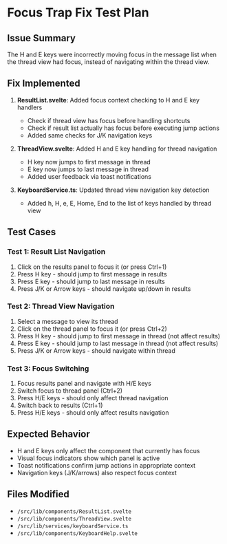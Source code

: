 # Focus Trap Fix Test Plan

## Issue Summary
The H and E keys were incorrectly moving focus in the message list when the thread view had focus, instead of navigating within the thread view.

## Fix Implemented
1. **ResultList.svelte**: Added focus context checking to H and E key handlers
   - Check if thread view has focus before handling shortcuts
   - Check if result list actually has focus before executing jump actions
   - Added same checks for J/K navigation keys

2. **ThreadView.svelte**: Added H and E key handling for thread navigation
   - H key now jumps to first message in thread
   - E key now jumps to last message in thread
   - Added user feedback via toast notifications

3. **KeyboardService.ts**: Updated thread view navigation key detection
   - Added h, H, e, E, Home, End to the list of keys handled by thread view

## Test Cases

### Test 1: Result List Navigation
1. Click on the results panel to focus it (or press Ctrl+1)
2. Press H key - should jump to first message in results
3. Press E key - should jump to last message in results
4. Press J/K or Arrow keys - should navigate up/down in results

### Test 2: Thread View Navigation
1. Select a message to view its thread
2. Click on the thread panel to focus it (or press Ctrl+2)
3. Press H key - should jump to first message in thread (not affect results)
4. Press E key - should jump to last message in thread (not affect results)
5. Press J/K or Arrow keys - should navigate within thread

### Test 3: Focus Switching
1. Focus results panel and navigate with H/E keys
2. Switch focus to thread panel (Ctrl+2)
3. Press H/E keys - should only affect thread navigation
4. Switch back to results (Ctrl+1)
5. Press H/E keys - should only affect results navigation

## Expected Behavior
- H and E keys only affect the component that currently has focus
- Visual focus indicators show which panel is active
- Toast notifications confirm jump actions in appropriate context
- Navigation keys (J/K/arrows) also respect focus context

## Files Modified
- `/src/lib/components/ResultList.svelte`
- `/src/lib/components/ThreadView.svelte`
- `/src/lib/services/keyboardService.ts`
- `/src/lib/components/KeyboardHelp.svelte`